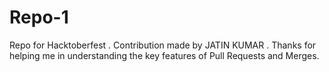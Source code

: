 # Repo-1
Repo for Hacktoberfest
.
Contribution made by JATIN KUMAR
.
Thanks for helping me in understanding the key features of Pull Requests and Merges.
